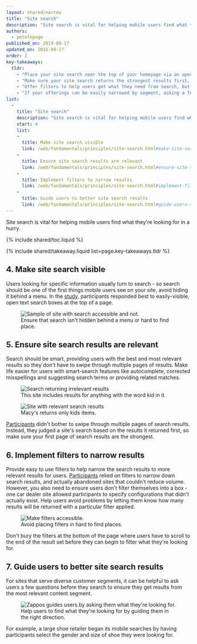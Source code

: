 ```yaml
---
layout: shared/narrow
title: "Site search"
description: "Site search is vital for helping mobile users find what they’re looking for in a hurry"
authors:
  - petelepage
published_on: 2014-09-17
updated_on: 2015-09-17
order: 2
key-takeaways:
  tldr:   
    - "Place your site search near the top of your homepage via an open text field. " 
    - "Make sure your site search returns the strongest results first, and implement smart-search features like autocomplete and spelling corrections. " 
    - "Offer filters to help users get what they need from search, but make sure users can't filter a search to return zero results." 
    - "If your offerings can be easily narrowed by segment, asking a few questions upfront helps ensure visitors see relevant results."
list:
  -
    title: "Site search"
    description: "Site search is vital for helping mobile users find what they’re looking for in a hurry."
    start: 4
    list:
    -
      title: Make site search visible
      link: /web/fundamentals/principles/site-search.html#make-site-search-visible
    -
      title: Ensure site search results are relevant
      link: /web/fundamentals/principles/site-search.html#ensure-site-search-results-are-relevant
    -
      title: Implement filters to narrow results
      link: /web/fundamentals/principles/site-search.html#implement-filters-to-narrow-results
    -
      title: Guide users to better site search results
      link: /web/fundamentals/principles/site-search.html#guide-users-to-better-site-search-results
---
```


<p class="intro">
  Site search is vital for helping mobile users find what they're looking for in a hurry.
</p>

{% include shared/toc.liquid %}

{% include shared/takeaway.liquid list=page.key-takeaways.tldr %}

## 4. Make site search visible

Users looking for specific information usually turn to search - so search should 
be one of the first things mobile users see on your site, avoid hiding it behind 
a menu. In the [study](/web/fundamentals/principles/research-study.html), 
participants responded best to easily-visible, open text search boxes at the 
top of a page.

<figure>
  <img src="images/ss-search.jpg" srcset="images/ss-search.jpg 1x, images/ss-search-2x.jpg 2x" alt="Sample of site with search accessible and not.">
  <figcaption>Ensure that search isn't hidden behind a menu or hard to find place.</figcaption>
</figure>

## 5. Ensure site search results are relevant

Search should be smart, providing users with the best and most relevant results 
so they don't have to swipe through multiple pages of results. Make life easier 
for users with smart-search features like autocomplete, corrected misspellings 
and suggesting search terms or providing related matches.

<div class="mdl-grid">
  <div class="mdl-cell mdl-cell--6--col">
    <figure class="fluid">
      <img src="images/ss-relevant-bad.png" srcset="images/ss-relevant-bad.png 1x, images/ss-relevant-bad-2x.png 2x" alt="Search returning irrelevant results">
      <figcaption>This site includes results for anything with the word kid in it.</figcaption>
    </figure>
  </div>
  <div class="mdl-cell mdl-cell--6--col">
    <figure class="fluid">
      <img src="images/ss-relevant-good.png" srcset="images/ss-relevant-good.png 1x, images/ss-relevant-good-2x.png 2x" alt="Site with relevant search results">
      <figcaption>Macy's returns only kids items.</figcaption>
      </figure>
  </div>
</div>

[Participants](/web/fundamentals/principles/research-study.html) didn't 
bother to swipe through multiple pages of search results. Instead, they 
judged a site's search based on the results it returned first, so make sure 
your first page of search results are the strongest. 

## 6. Implement filters to narrow results

Provide easy to use filters to help narrow the search results to more relevant 
results for users.  [Participants](/web/fundamentals/principles/research-study.html) 
relied on filters to narrow down search results, and actually abandoned sites 
that couldn't reduce volume. However, you also need to ensure users don't 
filter themselves into a box - one car dealer site allowed participants to 
specify configurations that didn't actually exist. Help users avoid problems 
by letting them know how many results will be returned with a particular 
filter applied.

<figure>
  <img src="images/ss-filters.jpg" srcset="images/ss-filters.jpg 1x, images/ss-filters-2x.jpg 2x" alt="Make filters accessible.">
  <figcaption>Avoid placing filters in hard to find places.</figcaption>
</figure>

Don't bury the filters at the bottom of the page where users have to scroll to 
the end of the result set before they can begin to filter what they're looking 
for.

## 7. Guide users to better site search results

For sites that serve diverse customer segments, it can be helpful to ask users a 
few questions before they search to ensure they get results from the most 
relevant content segment. 

<figure>
  <img src="images/ss-guide-good.png" srcset="images/ss-guide-good.png 1x, images/ss-guide-good-2x.png 2x" alt="Zappos guides users by asking them what they're looking for.">
  <figcaption>Help users to find what they're looking for by guiding them in the right direction.</figcaption>
</figure>

For example, a large shoe retailer began its mobile searches by having 
participants select the gender and size of shoe they were looking for.



